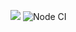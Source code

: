 <a href="https://codeclimate.com/github/karmaKiller3352/frontend-project-lvl1/maintainability"><img src="https://api.codeclimate.com/v1/badges/344eb22b820630bb0c5f/maintainability" /></a>
![Node CI](https://github.com/karmaKiller3352/frontend-project-lvl1/workflows/Node%20CI/badge.svg?event=push)
